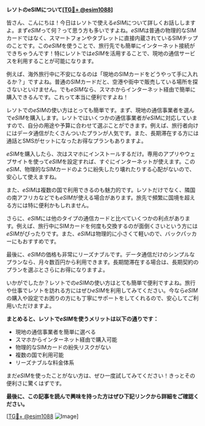 **レソトのeSIMについて[[TG💪+ @esim1088](https://t.me/s/esim1088)]**

皆さん、こんにちは！今日はレソトで使える*eSIM*について詳しくお話ししますよ。まず*eSIM*って何？って思う方も多いですよね。*eSIM*は普通の物理的なSIMカードではなく、スマートフォンやタブレットに直接内蔵されているSIMチップのことです。この*eSIM*を使うことで、旅行先でも簡単にインターネット接続ができちゃうんです！特にレソトでは*eSIM*を活用することで、現地の通信サービスを利用することが可能になります。

例えば、海外旅行中に不安になるのは「現地のSIMカードをどうやって手に入れるか？」ですよね。普通のSIMカードだと、空港や街中で販売している場所を探さないといけません。でも*eSIM*なら、スマホからインターネット経由で簡単に購入できるんです。これって本当に便利ですよね！

レソトでの*eSIM*の使い方はとっても簡単です。まず、現地の通信事業者を選んで*eSIM*を購入します。レソトではいくつかの通信事業者が*eSIM*に対応していますので、自分の用途や予算に合わせて選ぶことができます。例えば、旅行者向けにはデータ通信がたくさんついたプランが人気です。また、長期滞在する方には通話とSMSがセットになったお得なプランもありますよ。

*eSIM*を購入したら、次はスマホにインストールするだけ。専用のアプリやウェブサイトを使って*eSIM*を設定すれば、すぐにインターネットが使えます。この*eSIM*、物理的なSIMカードのように紛失したり壊れたりする心配がないので、安心して使えますね。

また、*eSIM*は複数の国で利用できるのも魅力的です。レソトだけでなく、隣国の南アフリカなどでも*eSIM*が使える場合があります。旅先で頻繁に国境を超える方には特に便利かもしれません。

さらに、*eSIM*には他のタイプの通信カードと比べていくつかの利点があります。例えば、旅行中にSIMカードを何度も交換するのが面倒くさいという方には*eSIM*がぴったりです。また、*eSIM*は物理的に小さくて軽いので、バックパッカーにもおすすめです。

最後に、*eSIM*の価格も非常にリーズナブルです。データ通信だけのシンプルなプランなら、月々数百円から利用できます。長期間滞在する場合は、長期契約のプランを選ぶとさらにお得になりますよ。

いかがでしたか？レソトでの*eSIM*の使い方はとても簡単で便利ですよね。旅行や仕事でレソトを訪れる方にはぜひ*eSIM*を利用してみてください。今なら*eSIM*の購入や設定でお困りの方にも丁寧にサポートをしてくれるので、安心してご利用いただけますよ。

**まとめると、レソトで*eSIM*を使うメリットは以下の通りです：**

- 現地の通信事業者を簡単に選べる
- スマホからインターネット経由で購入可能
- 物理的なSIMカードの紛失リスクがない
- 複数の国で利用可能
- リーズナブルな料金体系

まだ*eSIM*を使ったことがない方は、ぜひ一度試してみてください！きっとその便利さに驚くはずです。

**最後に、この記事を読んで興味を持った方はぜひ下記リンクから詳細をご確認ください。**

[[TG💪+ @esim1088](https://t.me/s/esim1088) ![Image](https://i.postimg.cc/Y0z9fWf4/image.png)]